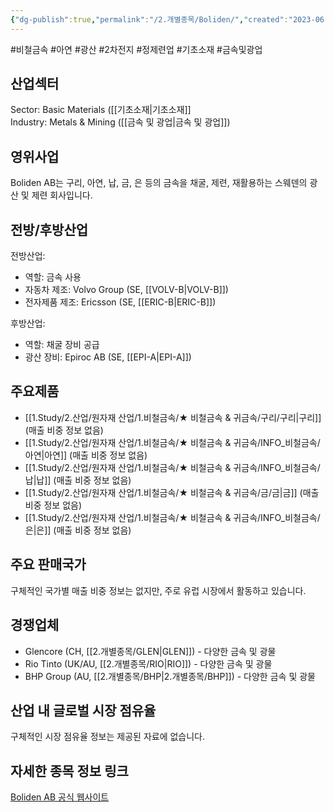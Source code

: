 ```yaml
---
{"dg-publish":true,"permalink":"/2.개별종목/Boliden/","created":"2023-06-04T17:05:22.920+09:00","updated":"2025-06-03T20:05:58.053+09:00"}
---
```


#비철금속 #아연 #광산 #2차전지 #정제련업 #기초소재 #금속및광업


## 산업섹터

Sector: Basic Materials ([[기초소재\|기초소재]]  
Industry: Metals & Mining ([[금속 및 광업\|금속 및 광업]])

## 영위사업

Boliden AB는 구리, 아연, 납, 금, 은 등의 금속을 채굴, 제련, 재활용하는 스웨덴의 광산 및 제련 회사입니다.

## 전방/후방산업

전방산업:

- 역할: 금속 사용
- 자동차 제조: Volvo Group (SE, [[VOLV-B\|VOLV-B]])
- 전자제품 제조: Ericsson (SE, [[ERIC-B\|ERIC-B]])

후방산업:

- 역할: 채굴 장비 공급
- 광산 장비: Epiroc AB (SE, [[EPI-A\|EPI-A]])

## 주요제품

- [[1.Study/2.산업/원자재 산업/1.비철금속/★ 비철금속 & 귀금속/구리/구리\|구리]] (매출 비중 정보 없음)
- [[1.Study/2.산업/원자재 산업/1.비철금속/★ 비철금속 & 귀금속/INFO_비철금속/아연\|아연]] (매출 비중 정보 없음)
- [[1.Study/2.산업/원자재 산업/1.비철금속/★ 비철금속 & 귀금속/INFO_비철금속/납\|납]] (매출 비중 정보 없음)
- [[1.Study/2.산업/원자재 산업/1.비철금속/★ 비철금속 & 귀금속/금/금\|금]] (매출 비중 정보 없음)
- [[1.Study/2.산업/원자재 산업/1.비철금속/★ 비철금속 & 귀금속/INFO_비철금속/은\|은]] (매출 비중 정보 없음)

## 주요 판매국가

구체적인 국가별 매출 비중 정보는 없지만, 주로 유럽 시장에서 활동하고 있습니다.

## 경쟁업체

- Glencore (CH, [[2.개별종목/GLEN\|GLEN]]) - 다양한 금속 및 광물
- Rio Tinto (UK/AU, [[2.개별종목/RIO\|RIO]]) - 다양한 금속 및 광물
- BHP Group (AU, [[2.개별종목/BHP\|2.개별종목/BHP]]) - 다양한 금속 및 광물

## 산업 내 글로벌 시장 점유율

구체적인 시장 점유율 정보는 제공된 자료에 없습니다.

## 자세한 종목 정보 링크

[Boliden AB 공식 웹사이트](https://www.boliden.com/)